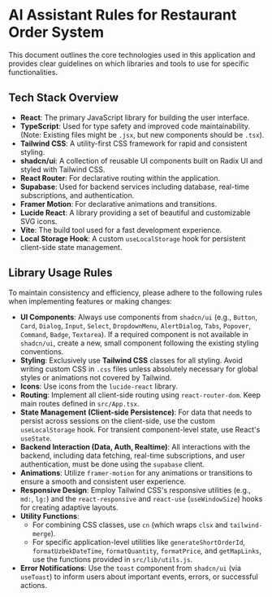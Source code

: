 # AI Assistant Rules for Restaurant Order System

This document outlines the core technologies used in this application and provides clear guidelines on which libraries and tools to use for specific functionalities.

## Tech Stack Overview

*   **React**: The primary JavaScript library for building the user interface.
*   **TypeScript**: Used for type safety and improved code maintainability. (Note: Existing files might be `.jsx`, but new components should be `.tsx`).
*   **Tailwind CSS**: A utility-first CSS framework for rapid and consistent styling.
*   **shadcn/ui**: A collection of reusable UI components built on Radix UI and styled with Tailwind CSS.
*   **React Router**: For declarative routing within the application.
*   **Supabase**: Used for backend services including database, real-time subscriptions, and authentication.
*   **Framer Motion**: For declarative animations and transitions.
*   **Lucide React**: A library providing a set of beautiful and customizable SVG icons.
*   **Vite**: The build tool used for a fast development experience.
*   **Local Storage Hook**: A custom `useLocalStorage` hook for persistent client-side state management.

## Library Usage Rules

To maintain consistency and efficiency, please adhere to the following rules when implementing features or making changes:

*   **UI Components**: Always use components from `shadcn/ui` (e.g., `Button`, `Card`, `Dialog`, `Input`, `Select`, `DropdownMenu`, `AlertDialog`, `Tabs`, `Popover`, `Command`, `Badge`, `Textarea`). If a required component is not available in `shadcn/ui`, create a new, small component following the existing styling conventions.
*   **Styling**: Exclusively use **Tailwind CSS** classes for all styling. Avoid writing custom CSS in `.css` files unless absolutely necessary for global styles or animations not covered by Tailwind.
*   **Icons**: Use icons from the `lucide-react` library.
*   **Routing**: Implement all client-side routing using `react-router-dom`. Keep main routes defined in `src/App.tsx`.
*   **State Management (Client-side Persistence)**: For data that needs to persist across sessions on the client-side, use the custom `useLocalStorage` hook. For transient component-level state, use React's `useState`.
*   **Backend Interaction (Data, Auth, Realtime)**: All interactions with the backend, including data fetching, real-time subscriptions, and user authentication, must be done using the `supabase` client.
*   **Animations**: Utilize `framer-motion` for any animations or transitions to ensure a smooth and consistent user experience.
*   **Responsive Design**: Employ Tailwind CSS's responsive utilities (e.g., `md:`, `lg:`) and the `react-responsive` and `react-use` (`useWindowSize`) hooks for creating adaptive layouts.
*   **Utility Functions**:
    *   For combining CSS classes, use `cn` (which wraps `clsx` and `tailwind-merge`).
    *   For specific application-level utilities like `generateShortOrderId`, `formatUzbekDateTime`, `formatQuantity`, `formatPrice`, and `getMapLinks`, use the functions provided in `src/lib/utils.js`.
*   **Error Notifications**: Use the `toast` component from `shadcn/ui` (via `useToast`) to inform users about important events, errors, or successful actions.
